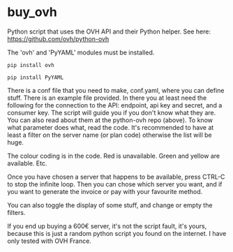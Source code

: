 # buy_ovh
Python script that uses the OVH API and their Python helper. See here: https://github.com/ovh/python-ovh

The 'ovh' and 'PyYAML' modules must be installed.
```
pip install ovh
```
```
pip install PyYAML
```

There is a conf file that you need to make, conf.yaml, where you can define stuff. There is an example file provided.
In there you at least need the following for the connection to the API: endpoint, api key and secret, and a consumer key. The script will guide you if you don't know what they are. You can also read about them at the python-ovh repo (above).
To know what parameter does what, read the code.
It's recommended to have at least a filter on the server name (or plan code) otherwise the list will be huge.

The colour coding is in the code. Red is unavailable. Green and yellow are available. Etc.

Once you have chosen a server that happens to be available, press CTRL-C to stop the infinite loop.
Then you can chose which server you want, and if you want to generate the invoice or pay with your favourite method.

You can also toggle the display of some stuff, and change or empty the filters.

If you end up buying a 600€ server, it's not the script fault, it's yours, because this is just a random python script you found on the internet.
I have only tested with OVH France.
